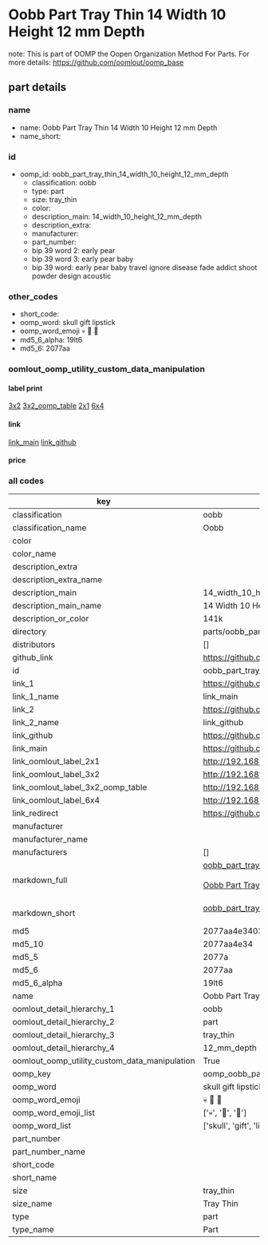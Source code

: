 # Oobb Part Tray Thin 14 Width 10 Height 12 mm Depth  

note: This is part of OOMP the Oopen Organization Method For Parts. For more details: https://github.com/oomlout/oomp_base

##  part details
  







### name
* name: Oobb Part Tray Thin 14 Width 10 Height 12 mm Depth
* name_short: 
### id
* oomp_id: oobb_part_tray_thin_14_width_10_height_12_mm_depth
  * classification: oobb
  * type: part
  * size: tray_thin
  * color: 
  * description_main: 14_width_10_height_12_mm_depth
  * description_extra: 
  * manufacturer: 
  * part_number: 
  * bip 39 word 2: early pear
  * bip 39 word 3: early pear baby
  * bip 39 word: early pear baby travel ignore disease fade addict shoot powder design acoustic

### other_codes
* short_code: 
* oomp_word: skull gift lipstick
* oomp_word_emoji :skull: :gift: :lipstick:
* md5_6_alpha: 19lt6
* md5_6: 2077aa






### oomlout_oomp_utility_custom_data_manipulation
#### label print
[3x2](http://192.168.1.245:1112/?label=oomp%2019lt6)
[3x2_oomp_table](http://192.168.1.108:1112/?label=oomp%2019lt6)
[2x1](http://192.168.1.242:1112/?label=oomp%2019lt6)
[6x4](http://192.168.1.55:1112/?label=oomp%2019lt6)    

#### link

[link_main](https://github.com/oomlout/oomlout_oomp_version_1_messy/tree/main/parts/oobb_part_tray_thin_14_width_10_height_12_mm_depth) [link_github](https://github.com/oomlout/oomlout_oomp_version_1_messy/tree/main/parts/oobb_part_tray_thin_14_width_10_height_12_mm_depth)                             

#### price







### all codes 
| key | value |  
| --- | --- |  
| classification | oobb |  
| classification_name | Oobb |  
| color |  |  
| color_name |  |  
| description_extra |  |  
| description_extra_name |  |  
| description_main | 14_width_10_height_12_mm_depth |  
| description_main_name | 14 Width 10 Height 12 mm Depth |  
| description_or_color | 141k |  
| directory | parts/oobb_part_tray_thin_14_width_10_height_12_mm_depth |  
| distributors | [] |  
| github_link | https://github.com/oomlout/oomlout_oomp_part_src/tree/main/parts/oobb_part_tray_thin_14_width_10_height_12_mm_depth |  
| id | oobb_part_tray_thin_14_width_10_height_12_mm_depth |  
| link_1 | https://github.com/oomlout/oomlout_oomp_version_1_messy/tree/main/parts/oobb_part_tray_thin_14_width_10_height_12_mm_depth |  
| link_1_name | link_main |  
| link_2 | https://github.com/oomlout/oomlout_oomp_version_1_messy/tree/main/parts/oobb_part_tray_thin_14_width_10_height_12_mm_depth |  
| link_2_name | link_github |  
| link_github | https://github.com/oomlout/oomlout_oomp_version_1_messy/tree/main/parts/oobb_part_tray_thin_14_width_10_height_12_mm_depth |  
| link_main | https://github.com/oomlout/oomlout_oomp_version_1_messy/tree/main/parts/oobb_part_tray_thin_14_width_10_height_12_mm_depth |  
| link_oomlout_label_2x1 | http://192.168.1.242:1112/?label=oomp%2019lt6 |  
| link_oomlout_label_3x2 | http://192.168.1.245:1112/?label=oomp%2019lt6 |  
| link_oomlout_label_3x2_oomp_table | http://192.168.1.108:1112/?label=oomp%2019lt6 |  
| link_oomlout_label_6x4 | http://192.168.1.55:1112/?label=oomp%2019lt6 |  
| link_redirect | https://github.com/oomlout/oomlout_oomp_version_1_messy/tree/main/parts/oobb_part_tray_thin_14_width_10_height_12_mm_depth |  
| manufacturer |  |  
| manufacturer_name |  |  
| manufacturers | [] |  
| markdown_full | [oobb_part_tray_thin_14_width_10_height_12_mm_depth](none)<br>[](none)<br>[Oobb Part Tray Thin 14 Width 10 Height 12 Mm Depth](none)<br><br> |  
| markdown_short | [oobb_part_tray_thin_14_width_10_height_12_mm_depth](none)<br><br> |  
| md5 | 2077aa4e34034a38fc386e7822288229 |  
| md5_10 | 2077aa4e34 |  
| md5_5 | 2077a |  
| md5_6 | 2077aa |  
| md5_6_alpha | 19lt6 |  
| name | Oobb Part Tray Thin 14 Width 10 Height 12 mm Depth |  
| oomlout_detail_hierarchy_1 | oobb |  
| oomlout_detail_hierarchy_2 | part |  
| oomlout_detail_hierarchy_3 | tray_thin |  
| oomlout_detail_hierarchy_4 | 12_mm_depth |  
| oomlout_oomp_utility_custom_data_manipulation | True |  
| oomp_key | oomp_oobb_part_tray_thin_14_width_10_height_12_mm_depth |  
| oomp_word | skull gift lipstick |  
| oomp_word_emoji | :skull: :gift: :lipstick: |  
| oomp_word_emoji_list | [':skull:', ':gift:', ':lipstick:'] |  
| oomp_word_list | ['skull', 'gift', 'lipstick'] |  
| part_number |  |  
| part_number_name |  |  
| short_code |  |  
| short_name |  |  
| size | tray_thin |  
| size_name | Tray Thin |  
| type | part |  
| type_name | Part |  
